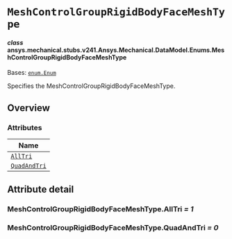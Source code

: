 # `MeshControlGroupRigidBodyFaceMeshType`

<a id="ansys.mechanical.stubs.v241.Ansys.Mechanical.DataModel.Enums.MeshControlGroupRigidBodyFaceMeshType"></a>

#### *class* ansys.mechanical.stubs.v241.Ansys.Mechanical.DataModel.Enums.MeshControlGroupRigidBodyFaceMeshType

Bases: [`enum.Enum`](https://docs.python.org/3/library/enum.html#enum.Enum)

Specifies the MeshControlGroupRigidBodyFaceMeshType.

<!-- !! processed by numpydoc !! -->

<a id="overview"></a>

## Overview

### Attributes

| Name |
| ------------------------------------------------------------------- |
| [`AllTri`](#MeshControlGroupRigidBodyFaceMeshType.AllTri) |
| [`QuadAndTri`](#MeshControlGroupRigidBodyFaceMeshType.QuadAndTri) |

<a id="attribute-detail"></a>

## Attribute detail

<a id="MeshControlGroupRigidBodyFaceMeshType.AllTri"></a>

### MeshControlGroupRigidBodyFaceMeshType.AllTri *= 1*

<a id="MeshControlGroupRigidBodyFaceMeshType.QuadAndTri"></a>

### MeshControlGroupRigidBodyFaceMeshType.QuadAndTri *= 0*


